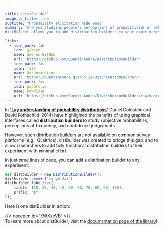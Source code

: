 ```yaml
---

title: "distBuilder"
image_as_title: true
subtitle: "Probability elicitation made easy"
summary: "Are you studying people's perceptions of probabilities or other numerical quantities? 
distBuilder allows you to add distribution builders to your experiments with minimal programming knowledge."

links:
  - icon_pack: fab
    icon: github
    name: See on GitHub
    url: 'https://github.com/QuentinAndre/DistributionBuilder'
  - icon_pack: fas
    icon: file
    name: Documentation
    url: 'https://quentinandre.github.io/DistributionBuilder/'
  - icon_pack: fas
    icon: paperclip
    name: Download
    url: 'https://github.com/QuentinAndre/DistributionBuilder/raw/master/distributionbuilder.zip'
---
```


In [**'Lay understanding of probability distributions'**](http://journal.sjdm.org/13/131029/jdm131029.pdf)
Daniel Goldstein and David Rothschild (2014) have highlighted the benefits of
using graphical interfaces called **distribution builders** to study
subjective probabilities, perceptions of frequency, and confidence
judgements.

However, such distribution builders are not available on common survey platforms (e.g., Qualtrics). distBuilder was 
created to bridge this gap, and to allow researchers to add fully functional distribution builders to their 
experiment with minimal effort. 

In just three lines of code, you can add a distribution builder to any experiment:

```javascript
var distbuilder = new DistributionBuilder();
distbuilder.render('targetdiv');
distbuilder.labelize({
    labels: [10, 20, 30, 40, 50, 60, 70, 80, 90, 100],
    prefix: "$"
});
```

Here is one distBuilder in action:

{{< codepen id="XWXxeVB" >}}
<br>
To learn more about distBuilder, visit the [documentation page of the library](https://quentinandre.github.io/DistributionBuilder/)!
